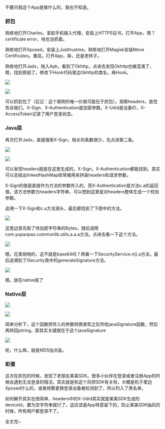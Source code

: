 不要问我这个App是做什么的，我也不知道。

### 抓包

熟练地打开Charles，拿起手机输入代理，安装上HTTPS证书。打开App，嗯？certificate error，啥也没抓着。

熟练地打开Xposed，安装上Justtrustme。熟练地打开Magisk安装Move Certificates。重启。打开App，摔，还是老样子。

熟练地打开Jadx，拖入Apk，看到了Okhttp，点进去发现Okhttp也被混淆了，嗯，找到原因了。修改下Hook代码里边Okhttp的类名，再Hook。

![](../assets/images/20191219/0.jpg)

![](../assets/images/20191219/1.jpg)

可以抓到包了（后记：这个案例的唯一价值可能在于抓包）。观察headers，直觉告诉我们，X-Sign、X-Authentication是加密参数。X-Udid是设备ID，X-AccessToken记录了用户登录状态。

### Java层

再次打开Jadx，直接搜索X-Sign，相关的条数很少，先点进第二条。

![](../assets/images/20191219/2.jpg)

![](../assets/images/20191219/3.jpg)

可以发现headers就是在这里生成的，X-Sign，X-Authentication都能找到。其实可以总结出linkedHashMap经常被用来拼装headers和请求参数。

X-Sign的值是直接作为方法的参数传入的，而X-Authentication是方法c.a的返回值，该方法参数为headers字符串，可以想到这里是对headers整体生成一个校验参数。

追溯一下X-Sign和c.a方法源头，最后都找到了下图中的方法。

![](../assets/images/20191219/4.jpg)

这里边首先取了待加密字符串的Bytes，随后调用com.yupaopao.commonlib.utils.a.a.a方法。点进去看一下这个方法。

![](../assets/images/20191219/5.jpg)

嗯。花里胡哨的，这不就是base64吗？再看一下SecurityService.n().a方法，最后追溯到了ISecurity类中的generateSignature方法。

![](../assets/images/20191219/6.jpg)

嗯。放在native层了

### Native层

![](../assets/images/20191219/7.jpg)

![](../assets/images/20191219/8.jpg)

简单分析下，这个函数把传入的参数转换类型之后传给javaSignature函数，然后再转回jstring。那其实关键就在于这个javaSignature

![](../assets/images/20191219/9.jpg)

呃，什么嘛，就是MD5加点盐。

### 彩蛋

这次在抓包的时候，发现了老朋友某美SDK。很多小伙伴在登录或者注册App的时候会遇到无法登录的情况。其实就是和这个风控SDK有关啦，大概是机子里边Xposed什么的，或者频繁更换登录设备被检测到了，所以列入了黑名单。

如何解开其实也很简单，headers中的X-Udid其实就是某美SDK生成的deviceId，置为空字符串就行了。这应该是App特意留下的，防止某美SDK抽风的时候，所有用户都登录不了。

全文完~